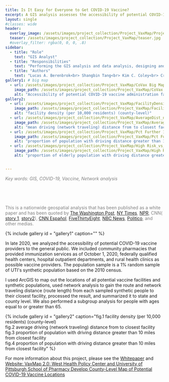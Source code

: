 ```yaml
---
title: Is It Easy for Everyone to Get COVID-19 Vaccine?
excerpt: A GIS analysis assesses the accessibility of potential COVID-19 vaccine administration facilities to the public before mass distribution of vaccines.
layout: single
#classes: wide
header:
  overlay_image: /assets/images/project_collection/Project_VaxMap/ProjectVaxMap_header_v1.jpg
  teaser: /assets/images/project_collection/Project_VaxMap/teaser.jpg
  #overlay_filter: rgba(0, 0, 0, .8)
sidebar:
  - title: "Role"
    text: "GIS Analyst"
  - title: "Responsibilities"
    text: "Performing the GIS analysis and data analysis, designing and generating maps and plots"
  - title: "Authors"
    text: "Lucas A. Berenbrok<br> Shangbin Tang<br> Kim C. Coley<br> Cristina Boccuti<br> Sean Dickson<br> Inmaculada Hernandez" 
gallery1: # big map
  - url: /assets/images/project_collection/Project_VaxMap/CoVax Big Map.jpg
    image_path: /assets/images/project_collection/Project_VaxMap/CoVax Big Map.jpg
    alt: "Accessibility of potential COVID-19 vaccine administration facilities"
gallery2: 
  - url: /assets/images/project_collection/Project_VaxMap/FacilityDensity_noTitle.jpg
    image_path: /assets/images/project_collection/Project_VaxMap/FacilityDensity_noTitle.jpg
    alt: "facility density (per 10,000 residents) (county-level)"
  - url: /assets/images/project_collection/Project_VaxMap/AverageDist_noTitle.jpg
    image_path: /assets/images/project_collection/Project_VaxMap/AverageDist_noTitle.jpg
    alt: "mean driving (network traveling) distance from to closest facility"
  - url: /assets/images/project_collection/Project_VaxMap/Pct Further 10 miles title 14_noTitle.jpg
    image_path: /assets/images/project_collection/Project_VaxMap/Pct Further 10 miles title 14_noTitle.jpg
    alt: "proportion of population with driving distance greater than 10 miles from closest facility"
  - url: /assets/images/project_collection/Project_VaxMap/High Risk_vs_elderly_noTitle.jpg
    image_path: /assets/images/project_collection/Project_VaxMap/High Risk_vs_elderly_noTitle.jpg
    alt: "proportion of elderly population with driving distance greater than 10 miles from closest facility"


---
```

<p style="color:grey"><em>Key words: GIS, COVID-19, Vaccine, Network analysis</em></p>

<p style="margin-top:75px; color:grey">This is a nationwide geospatial analysis that has been published as a white paper and has been quoted by <a href="https://www.washingtonpost.com/health/2021/02/13/covid-racial-ethnic-disparities/" target="_blank">The Washington Post</a>, <a href="https://www.nytimes.com/2021/02/18/world/us-coronavirus-vaccine-minorities.html?smid=tw-share" target="_blank"> NY Times</a>, <a href="https://www.npr.org/2021/02/05/962946721/across-the-south-covid-19-vaccine-sites-missing-from-black-and-hispanic-neighbor" target="_blank"> NPR</a>, CNN(<a href="https://www.npr.org/2021/02/05/962946721/across-the-south-covid-19-vaccine-sites-missing-from-black-and-hispanic-neighbor" target="_blank"> story 1</a>, <a href="https://edition.cnn.com/2021/03/02/health/rural-pharmacy-deserts-covid-vaccines-khn/index.html" target="_blank">story2</a>), <a href = "https://cnnespanol.cnn.com/video/vacunas-covid19-proceso-vacunacion-opciones-para-mejorar-rapidez-acesso-intv-xavier-serbia-cnn-dinero/" target="_blank"> CNN Español</a>, <a href="https://fivethirtyeight.com/features/why-fewer-black-americans-are-getting-the-covid-19-vaccine-no-its-not-hesitancy/" target="_blank">FiveThirtyEight</a>, <a href = "https://www.nbcnews.com/health/health-news/inside-chaotic-first-days-effort-vaccinate-america-n1251944" target="_blank">NBC News</a>, <a href = "https://www.politico.com/news/2020/12/18/pharmacies-vaccine-push-unequal-access-448478" target="_blank">Politico</a>, and other medias. </p>


{% include gallery id = "gallery1" caption="" %}

In late 2020, we analyzed the accessibility of potential COVID-19 vaccine providers to the general public. We included community pharmacies that provided immunization services as of October 1, 2020, federally qualified health centers, hospital outpatient departments, and rural health clinics as possible vaccine providers. The population sample is a 1% random sample of UTI's synthetic population based on the 2010 census. 

I used ArcGIS to map out the locations of all potential vaccine facilities and synthetic populations, used network analysis to gain the route and network traveling distance (route length) from each sampled synthetic people to their closest facility, processed the result, and summarized it to state and county level. We also performed a subgroup analysis for people with ages equal to or greater than 65.

{% include gallery id = "gallery2" caption="fig.1 facility density (per 10,000 residents) (county-level)<br>fig.2 average driving (network traveling) distance from to closest facility<br>fig.3 proportion of population with driving distance greater than 10 miles from closest facility<br>fig.4 proportion of population with driving distance greater than 10 miles from closest facility" %}

For more information about this project, please see the <a href="https://www.westhealth.org/wp-content/uploads/2020/12/covid-vaccine-distribution-pharmacy-locations-state-county-west_health-university_pittsburgh.pdf" target="_blank"> Whitepaper</a> and <a href="https://www.westhealth.org/resource/vaxmap-potential-covid-19-vaccine-locations/" target="_blank">Website: VaxMap 2.0: West Health Policy Center and University of Pittsburgh School of Pharmacy Develop County-Level Map of Potential COVID-19 Vaccine Locations</a>
